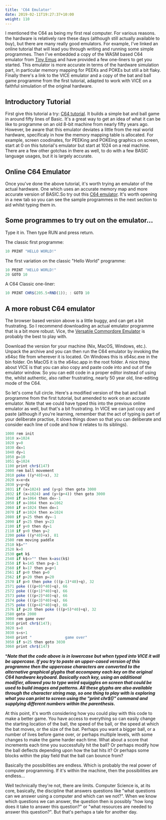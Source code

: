 ```yaml
---
title: 'C64 Emulator'
date: 2019-02-11T19:27:37+10:00
weight: 110
---
```



I mentioned the C64 as being my first real computer. For various reasons. the hardware is relatively rare these days (although still actually available to buy), but there are many really good emulators. For example, I've linked an online tutorial that will lead you through writing and running some simple programmes. Then I've embedded a copy of the WASM based C64 emulator from [Tiny Emus](https://floooh.github.io/tiny8bit/) and have provided a few one-liners to get you started. This emulator is more accurate in terms of the hardware simulation part, in particular memory mapping for PEEKs and POKEs but still a bit flaky. Finally there's a link to the VICE emulator and a copy of the bat and ball game programme from the first tutorial, adapted to work with VICE on a faithful simulation of the original hardware.

## Introductory Tutorial

First give this tutorial a try: [C64 tutorial](https://tomasp.net/commodore64/). It builds a simple bat and ball game in around fifty lines of Basic. It's a great way to get an idea of what it can be like to programme on an old 8-bit machine from nearly fifty years ago. However, be aware that this emulator deviates a little from the real world hardware, specificaly in how the memory mapping table is allocated. For example, screen coodinates, for PEEKing and POKEing graphics on screen, start at 0 on this tutorial's emulator but start at 1024 on a real machine. There are a few other gotchas in there as well, to do with a few BASIC language usages, but it is largely accurate.

## Online C64 Emulator

Once you've done the above tutorial, it's worth trying an emulator of the actual hardware. One which uses an accurate memory map and more accurate version of BASIC.So try out this [C64 emulator](/demos/c64/index.html). It's worth opening in a new tab so you can see the sample programmes in the next section to aid whilst typing them in.


## Some programmes to try out on the emulator...

Type it in. Then type RUN and press return.


The classic first programme:

```js
10 PRINT "HELLO WORLD!"
```


The first variation on the classic "Hello World" programme:

```js
10 PRINT "HELLO WORLD!"
20 GOTO 10
```


A C64 Classic one-liner:
```js
10 PRINT CHR$(205.5+RND(1)); : GOTO 10
```


## A more robust C64 emulator

The browser based version above is a little buggy, and can get a bit frustrating. So I recommend downloading an actual emulator programme that is a bit more robust. Vice, the [Versatile Commordore Emulator](https://vice-emu.sourceforge.io/) is probably the best to play with.

Download the version for your machine (Nix, MacOS, Windows, etc.). Unpack the archive and you can then run the C64 emulator by invoking the x64sc file from wherever it is located. On Windows this is x64sc.exe in the bin folder. On MacOS it is the x64sc.app in the root folder. A nice thing about VICE is that you can also copy and paste code into and out of the emulator window. So you can edit code in a proper editor instead of using the, whilst authentic, also rather frustrating, nearly 50 year old, line-editing mode of the C64.

So let's come full circle. Here's a modified version of the bat and ball programme from the first tutorial, but amended to work on an accurate emulator. Note that we could have typed this into the previous online emulator as well, but that's a bit frustrating. In VICE we can just copy and paste (although if you're learning, remember that the act of typing is part of your deliberate practise, it slows things down so that you can deliberate and consider each line of code and how it relates to its siblings).

```js
1000 rem init
1010 x=1024
1020 y=0
1030 dx=1
1040 dy=1
1050 p=10
1051 q=1024
1100 print chr$(147)
2000 rem ball movement
2010 poke ((y*40)+x), 32
2020 x=x+dx
2030 y=y+dy
2031 if (x=1024) and (y<p) then goto 3000
2032 if (x=1024) and (y>(p+4)) then goto 3000
2040 if x=1064 then dx=-1
2050 if x=1064 then x=1062
2060 if x<1024 then dx=1
2070 if x<1024 then x=1024
2080 if y=25 then dy=-1
2090 if y=25 then y=23
2100 if y<0 then dy=1
2110 if y<0 then y=2
2200 poke ((y*40)+x), 81
2500 rem moving paddle
2510 k$=""
2520 k=0
2530 get k$
2540 if k$<>"" then k=asc(k$)
2550 if k=145 then p=p-1
2560 if k=17 then p=p+1
2561 if p<0 then p=0
2562 if p>20 then p=20
2570 if p>0 then poke (((p-1)*40)+q), 32
2571 poke (((p+0)*40)+q), 66
2572 poke (((p+1)*40)+q), 66
2573 poke (((p+2)*40)+q), 66
2574 poke (((p+3)*40)+q), 66
2575 poke (((p+4)*40)+q), 66
2576 if p<20 then poke (((p+5)*40)+q), 32
2580 goto 2000
3000 rem game over
3010 print chr$(147);
3020 s=0
3030 s=s+1
3040 print "               game over"
3050 if s<25 then goto 3030
3060 print chr$(147)
```

****Note that the code above is in lowercase but when typed into VICE it will be uppercase. If you try to paste an upper-cased version of this programme then the uppercase characters are converted to the alternative graphical glyphs that accompany each key on the original C64 hardware keyboard. Basically each key, using an additional modifier, allowed you to type weird squiggles on screen that could be used to build images and patterns. All these glyphs are also available through the character string map, so one thing to play with is exploring what you can print to screen using the "print chr$()" command and supplying different numbers within the parenthesis.***

At this point, it's worth considering how you could play with this code to make a better game. You have access to everything so can easily change the starting location of the ball, the speed of the ball, or the speed at which the bat moves, or the size of the bat. Perhaps you want a bigger ball, or a number of lives before game over, or perhaps multiple levels, with some changes to make the game harder each time. What about a score that increments each time you successfully hit the ball? Or perhaps modify how the ball deflects depending upon how the bat hits it? Or perhaps some blocks within the play field that the ball can bounce from? 

Basically the possibilities are endless. Which is probably the real power of computer programming. If it's within the machine, then the possibilities are endless...

Well technically they're not, there are limits. Computer Science is, at its core, basically, the discipline that answers questions like "what questions can we answer using a computer and which can we not?". When we know which questions we can answer, the question then is possibly "how long does it take to answer this question?" or "what resources are needed to answer this question?". But that's perhaps a tale for another day.
